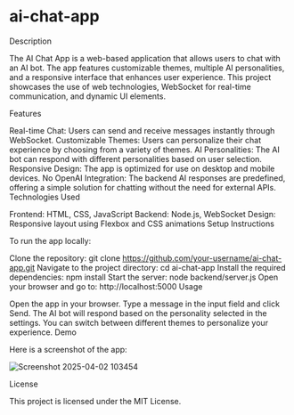 # ai-chat-app

Description

The AI Chat App is a web-based application that allows users to chat with an AI bot. The app features customizable themes, multiple AI personalities, and a responsive interface that enhances user experience. This project showcases the use of web technologies, WebSocket for real-time communication, and dynamic UI elements.

Features

Real-time Chat: Users can send and receive messages instantly through WebSocket.
Customizable Themes: Users can personalize their chat experience by choosing from a variety of themes.
AI Personalities: The AI bot can respond with different personalities based on user selection.
Responsive Design: The app is optimized for use on desktop and mobile devices.
No OpenAI Integration: The backend AI responses are predefined, offering a simple solution for chatting without the need for external APIs.
Technologies Used

Frontend: HTML, CSS, JavaScript
Backend: Node.js, WebSocket
Design: Responsive layout using Flexbox and CSS animations
Setup Instructions

To run the app locally:

Clone the repository:
git clone https://github.com/your-username/ai-chat-app.git
Navigate to the project directory:
cd ai-chat-app
Install the required dependencies:
npm install
Start the server:
node backend/server.js
Open your browser and go to:
http://localhost:5000
Usage

Open the app in your browser.
Type a message in the input field and click Send.
The AI bot will respond based on the personality selected in the settings.
You can switch between different themes to personalize your experience.
Demo

Here is a screenshot of the app: 



![Screenshot 2025-04-02 103454](https://github.com/user-attachments/assets/30760e1e-b4df-4af9-89a9-6d29263627b0)



License

This project is licensed under the MIT License.



